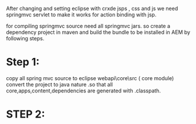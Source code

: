 After changing and setting eclipse with crxde jsps , css and js
we need springmvc servlet to make it works for action binding with jsp.

for compiling springmvc source need all springmvc jars. so create a dependency project in maven
and build the bundle to be installed in AEM by following steps.

Step 1:
========
copy all spring mvc source to eclipse webapi\core\src ( core module) 
convert the project to java nature .so that all core,apps,content,dependencies are
generated with .classpath.


STEP 2:
======

